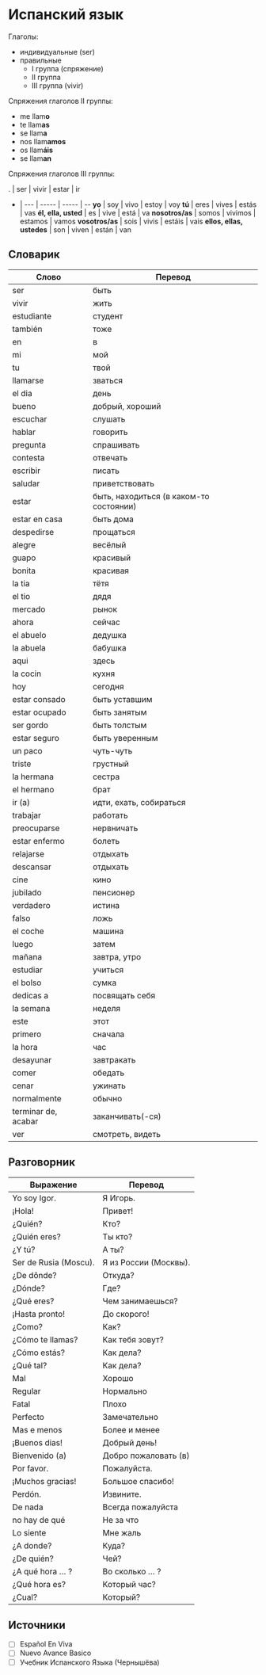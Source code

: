 # Испанский язык

Глаголы:
- индивидуальные (ser)
- правильные
	- I группа (спряжение)
	- II группа
	- III группа (vivir)

Спряжения глаголов II группы:
- me llam**o**
- te llam**as**
- se llam**a**
- nos llam**amos**
- os llam**áis**
- se llam**an**


Спряжения глаголов III группы:

. | ser | vivir | estar | ir
- | --- | ----- | ----- | --
**yo** | soy | vivo | estoy | voy
**tú** | eres | vives | estás | vas
**él, ella, usted** | es | vive | está | va
**nosotros/as** | somos | vivimos | estamos | vamos
**vosotros/as** | sois | vivis | estáis | vais
**ellos, ellas, ustedes** | son | viven | están | van


## Словарик

Слово | Перевод
----- | -------
ser | быть
vivir | жить
estudiante | студент
también | тоже
en | в
mi | мой
tu | твой
llamarse | зваться
el dia | день
bueno | добрый, хороший
escuchar | слушать
hablar | говорить
pregunta | спрашивать
contesta | отвечать
escribir | писать
saludar | приветствовать
estar | быть, находиться (в каком-то состоянии)
estar en casa | быть дома
despedirse | прощаться
alegre | весёлый
guapo | красивый
bonita | красивая
la tia | тётя
el tio | дядя
mercado | рынок
ahora | сейчас
el abuelo | дедушка
la abuela | бабушка
aqui | здесь
la cocin | кухня
hoy | сегодня
estar consado | быть уставшим
estar ocupado | быть занятым
ser gordo | быть толстым
estar seguro | быть уверенным
un paco | чуть-чуть
triste | грустный
la hermana | сестра
el hermano | брат
ir (a) | идти, ехать, собираться
trabajar | работать
preocuparse | нервничать
estar enfermo | болеть
relajarse | отдыхать
descansar | отдыхать
cine | кино
jubilado | пенсионер
verdadero | истина
falso | ложь
el coche | машина
luego | затем
mañana | завтра, утро
estudiar | учиться
el bolso | сумка
dedicas a | посвящать себя
la semana | неделя
este | этот
primero | сначала
la hora | час
desayunar | завтракать
comer | обедать
cenar | ужинать
normalmente | обычно
terminar de, acabar | заканчивать(-ся)
ver | смотреть, видеть


## Разговорник

Выражение | Перевод
--------- | -------
Yo soy Igor. | Я Игорь.
¡Hola! | Привет!
¿Quién? | Кто?
¿Quién eres? | Ты кто?
¿Y tú? | А ты?
Ser de Rusia (Moscu). | Я из России (Москвы).
¿De dônde? | Откуда?
¿Dónde? | Где?
¿Qué eres? | Чем занимаешься?
¡Hasta pronto! | До скорого!
¿Como? | Как?
¿Cómo te llamas? | Как тебя зовут?
¿Cómo estás? | Как дела?
¿Qué tal? | Как дела?
Mal | Хорошо
Regular | Нормально
Fatal | Плохо
Perfecto | Замечательно
Mas e menos | Более и менее
¡Buenos dias! | Добрый день!
Bienvenido (a) | Добро пожаловать (в)
Por favor. | Пожалуйста.
¡Muchos gracias! | Большое спасибо!
Perdón. | Извините.
De nada | Всегда пожалуйста
no hay de qué | Не за что
Lo siente | Мне жаль
¿A donde? | Куда?
¿De quién? | Чей?
¿A qué hora … ? | Во сколько … ?
¿Qué hora es? | Который час?
¿Cual? | Который?


## Источники
- [ ] Español En Viva
- [ ] Nuevo Avance Basico
- [ ] Учебник Испанского Языка (Чернышёва)